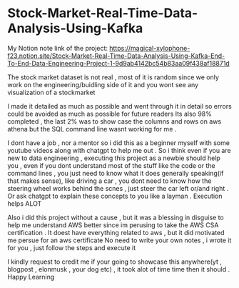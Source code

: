 # Stock-Market-Real-Time-Data-Analysis-Using-Kafka

My Notion note link of the project: 
https://magical-xylophone-f23.notion.site/Stock-Market-Real-Time-Data-Analysis-Using-Kafka-End-To-End-Data-Engineering-Project-1-9d9ab4142bc54b83aa09f438af18871d


The stock market dataset is not real , most of it is random since we only work on the engineering/buidling side of it and you wont see any visualization of a stockmarket


I made it detailed as much as possible and went through it in detail so errors could be avoided as much as possible for future readers
Its also 98% completed , the last 2% was to show case the columns and rows on aws athena but the SQL command line wasnt working for me .


I dont have a job , nor a mentor so i did this as a beginner myself with some youtube videos along with chatgpt to help me out . So i think even if you are new to data engineering , executing this project as a newbie should help you , even if you dont understand most of the stuff like the code or the command lines  , you just need to know what it does generally speaking(if that makes sense), like driving a car , you dont need to know how the steering wheel works behind the scnes , just steer the car left or/and right . Or ask chatgpt to explain these concepts to you like a layman . Execution helps ALOT

Also i did this project without a cause , but it was a blessing in disguise to help me understand AWS better since im perusing to take the AWS CSA certification . It doest have everything related to aws , but it did motivated me persue for an aws certificate 
No need to write your own notes , i wrote it for you , just follow the steps and execute it

I kindly request to credit me if your going to showcase this anywhere(yt , blogpost , elonmusk , your dog  etc) , it took alot of time time then it should .
Happy Learning
